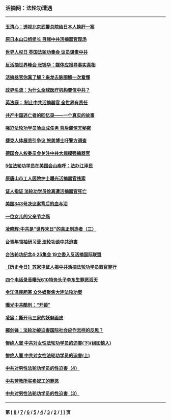 ### 活摘网：法轮功遭遇
---
#### [玉清心：透视北京武警总院给日本人换肝一案](../../pages/nf5881/n13771978.md?07040430) 
#### [原日本山口组组长 目睹中共活摘器官现场](../../pages/nf5881/n13767360.md?07040430) 
#### [世界人权日 英国法轮功集会 议员谴责中共](../../pages/nf5881/n13431763.md?07040430) 
#### [反活摘世界峰会 张锦华：媒体应报导事实真相](../../pages/nf5881/n13278502.md?07040430) 
#### [活摘器官你真了解？来龙去脉图解一次看懂](../../pages/nf5881/n13013820.md?07040430) 
#### [政界名流：为什么全球医疗机构要信中共？](../../pages/nf5881/n11945479.md?07040430) 
#### [英法庭： 制止中共活摘器官 全世界有责任](../../pages/nf5881/n11330691.md?07040430) 
#### [共产中国逃亡者的回忆录——一个真实的故事](../../pages/nf5881/n10918649.md?07040430) 
#### [强迫法轮功学员验血成任务 背后藏惊天秘密](../../pages/nf5881/n4252384.md?07040430) 
#### [捷克人体展览引争议 旅美博士吁警方调查](../../pages/nf5881/n9429187.md?07040430) 
#### [德国会人权委员会关注中共大规模强摘器官](../../pages/nf5881/n8418950.md?07040430) 
#### [5位法轮功学员在美国会山疾呼：法办江泽民](../../pages/nf5881/n8101519.md?07040430) 
#### [原唐山市工人医院护士曝光活摘器官线索](../../pages/nf5881/n8076384.md?07040430) 
#### [证人指证 法轮功学员徐真遭活摘器官死亡](../../pages/nf5881/n8042467.md?07040430) 
#### [美国343号决议案背后的血与泪](../../pages/nf5881/n8020684.md?07040430) 
#### [一位女儿的父亲节之殇](../../pages/nf5881/n8014122.md?07040430) 
#### [凌晓辉:中共是“世界末日”的真正制造者（三）](../../pages/nf5881/n4210333.md?07040430) 
#### [台青年领袖研习营 法轮功谈中共迫害](../../pages/nf5881/n4141857.md?07040430) 
#### [台法轮功纪念4‧25集会 19立委入反活摘国际联盟](../../pages/nf5881/n4141821.md?07040430) 
#### [【历史今日】苏家屯证人揭中共活摘法轮功学员器官罪行](../../pages/nf5881/n4135912.md?07040430) 
#### [四个电话录音曝光610特务头子李东生罪恶滔天](../../pages/nf5881/n4040060.md?07040430) 
#### [令江泽民胆寒 众外媒聚焦大连法轮功案](../../pages/nf5881/n3932671.md?07040430) 
#### [曝光中共酷刑：“开锁”](../../pages/nf5881/n3889373.md?07040430) 
#### [凌宸：撕开马三家的妖魅画皮](../../pages/nf5881/n3849369.md?07040430) 
#### [郦剑锋：法轮功被迫害国际社会应作怎样的反思？](../../pages/nf5881/n3824560.md?07040430) 
#### [惨绝人寰 中共对女性法轮功学员的迫害(下)(组图慎入)](../../pages/nf5881/n3816285.md?07040430) 
#### [惨绝人寰 中共对女性法轮功学员的迫害(上)](../../pages/nf5881/n3815374.md?07040430) 
#### [中共对男性法轮功学员的性迫害（4）](../../pages/nf5881/n3769144.md?07040430) 
#### [中共劳教所买卖奴工的罪恶](../../pages/nf5881/n3769378.md?07040430) 
#### [中共对男性法轮功学员的性迫害（3）](../../pages/nf5881/n3768231.md?07040430) 

---
#### 第 [ [8](./8.md?07040430) / [7](./7.md?07040430) / [6](./6.md?07040430) / [5](./5.md?07040430) / [4](./4.md?07040430) / [3](./3.md?07040430) / [2](./2.md?07040430) / [1](./1.md?07040430) ] 页
